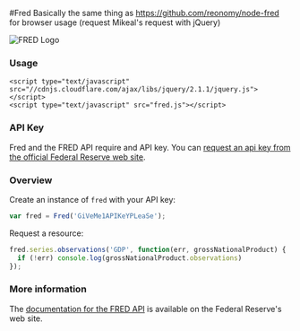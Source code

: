 #Fred
Basically the same thing as https://github.com/reonomy/node-fred
for browser usage (request Mikeal's request with jQuery)

![FRED Logo](http://research.stlouisfed.org/images/fred-logo-2x.png)

### Usage
```
<script type="text/javascript" src="//cdnjs.cloudflare.com/ajax/libs/jquery/2.1.1/jquery.js"></script>
<script type="text/javascript" src="fred.js"></script>
```

### API Key
Fred and the FRED API require and API key. You can [request an api key from the official Federal Reserve web site](http://api.stlouisfed.org/api_key.html).

### Overview

Create an instance of `fred` with your API key:
```javascript
var fred = Fred('GiVeMe1APIKeYPLeaSe');
```

Request a resource:
```javascript
fred.series.observations('GDP', function(err, grossNationalProduct) {
  if (!err) console.log(grossNationalProduct.observations)
});
```


### More information

The [documentation for the FRED API](http://api.stlouisfed.org/docs/fred/#General_Documentation) is available on the Federal Reserve's web site.
